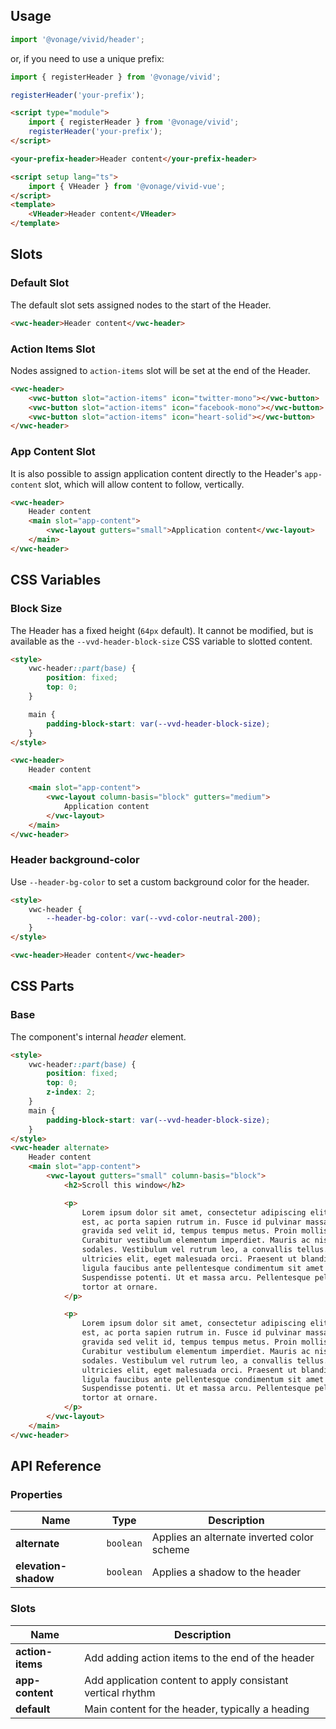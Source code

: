 ## Usage

<vwc-tabs gutters="none">
<vwc-tab label="Web component"></vwc-tab>
<vwc-tab-panel>

```js
import '@vonage/vivid/header';
```

or, if you need to use a unique prefix:

```js
import { registerHeader } from '@vonage/vivid';

registerHeader('your-prefix');
```

```html preview full
<script type="module">
	import { registerHeader } from '@vonage/vivid';
	registerHeader('your-prefix');
</script>

<your-prefix-header>Header content</your-prefix-header>
```

</vwc-tab-panel>
<vwc-tab label="Vue"></vwc-tab>
<vwc-tab-panel>

```html
<script setup lang="ts">
	import { VHeader } from '@vonage/vivid-vue';
</script>
<template>
	<VHeader>Header content</VHeader>
</template>
```

</vwc-tab-panel>
</vwc-tabs>

## Slots

### Default Slot

The default slot sets assigned nodes to the start of the Header.

```html preview full
<vwc-header>Header content</vwc-header>
```

### Action Items Slot

Nodes assigned to `action-items` slot will be set at the end of the Header.

```html preview full
<vwc-header>
	<vwc-button slot="action-items" icon="twitter-mono"></vwc-button>
	<vwc-button slot="action-items" icon="facebook-mono"></vwc-button>
	<vwc-button slot="action-items" icon="heart-solid"></vwc-button>
</vwc-header>
```

### App Content Slot

It is also possible to assign application content directly to the Header's `app-content` slot, which will allow content to follow, vertically.

```html preview full
<vwc-header>
	Header content
	<main slot="app-content">
		<vwc-layout gutters="small">Application content</vwc-layout>
	</main>
</vwc-header>
```

## CSS Variables

### Block Size

The Header has a fixed height (`64px` default). It cannot be modified, but is available as the `--vvd-header-block-size` CSS variable to slotted content.

```html preview full
<style>
	vwc-header::part(base) {
		position: fixed;
		top: 0;
	}

	main {
		padding-block-start: var(--vvd-header-block-size);
	}
</style>

<vwc-header>
	Header content

	<main slot="app-content">
		<vwc-layout column-basis="block" gutters="medium">
			Application content
		</vwc-layout>
	</main>
</vwc-header>
```

### Header background-color

Use `--header-bg-color` to set a custom background color for the header.

```html preview full
<style>
	vwc-header {
		--header-bg-color: var(--vvd-color-neutral-200);
	}
</style>

<vwc-header>Header content</vwc-header>
```

## CSS Parts

### Base

The component's internal _header_ element.

```html preview full 350px
<style>
	vwc-header::part(base) {
		position: fixed;
		top: 0;
		z-index: 2;
	}
	main {
		padding-block-start: var(--vvd-header-block-size);
	}
</style>
<vwc-header alternate>
	Header content
	<main slot="app-content">
		<vwc-layout gutters="small" column-basis="block">
			<h2>Scroll this window</h2>

			<p>
				Lorem ipsum dolor sit amet, consectetur adipiscing elit. In mollis ante
				est, ac porta sapien rutrum in. Fusce id pulvinar massa. In est erat,
				gravida sed velit id, tempus tempus metus. Proin mollis auctor orci.
				Curabitur vestibulum elementum imperdiet. Mauris ac nisl vel nisi auctor
				sodales. Vestibulum vel rutrum leo, a convallis tellus. Aliquam vel
				ultricies elit, eget malesuada orci. Praesent ut blandit nisl. Morbi ut
				ligula faucibus ante pellentesque condimentum sit amet ac dui.
				Suspendisse potenti. Ut et massa arcu. Pellentesque pellentesque id
				tortor at ornare.
			</p>

			<p>
				Lorem ipsum dolor sit amet, consectetur adipiscing elit. In mollis ante
				est, ac porta sapien rutrum in. Fusce id pulvinar massa. In est erat,
				gravida sed velit id, tempus tempus metus. Proin mollis auctor orci.
				Curabitur vestibulum elementum imperdiet. Mauris ac nisl vel nisi auctor
				sodales. Vestibulum vel rutrum leo, a convallis tellus. Aliquam vel
				ultricies elit, eget malesuada orci. Praesent ut blandit nisl. Morbi ut
				ligula faucibus ante pellentesque condimentum sit amet ac dui.
				Suspendisse potenti. Ut et massa arcu. Pellentesque pellentesque id
				tortor at ornare.
			</p>
		</vwc-layout>
	</main>
</vwc-header>
```

## API Reference

### Properties

<div class="table-wrapper">

| Name                 | Type      | Description                                |
| -------------------- | --------- | ------------------------------------------ |
| **alternate**        | `boolean` | Applies an alternate inverted color scheme |
| **elevation-shadow** | `boolean` | Applies a shadow to the header             |

</div>

### Slots

<div class="table-wrapper">

| Name             | Description                                                 |
| ---------------- | ----------------------------------------------------------- |
| **action-items** | Add adding action items to the end of the header            |
| **app-content**  | Add application content to apply consistant vertical rhythm |
| **default**      | Main content for the header, typically a heading            |

</div>
